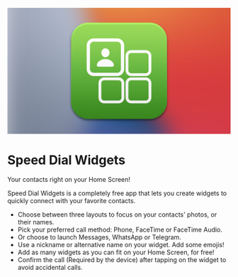 ![Logo](./Icon.png)
# Speed Dial Widgets

Your contacts right on your Home Screen!

Speed Dial Widgets is a completely free app that lets you create widgets to quickly connect with your favorite contacts.

- Choose between three layouts to focus on your contacts' photos, or their names.
- Pick your preferred call method: Phone, FaceTime or FaceTime Audio.
- Or choose to launch Messages, WhatsApp or Telegram.
- Use a nickname or alternative name on your widget. Add some emojis!
- Add as many widgets as you can fit on your Home Screen, for free!
- Confirm the call (Required by the device) after tapping on the widget to avoid accidental calls.

